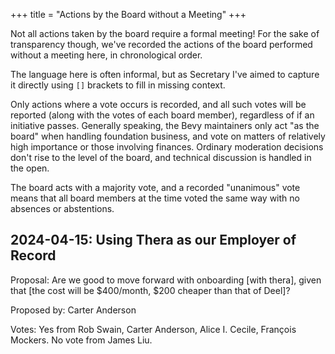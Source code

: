 +++
title = "Actions by the Board without a Meeting"
+++

<!-- more -->

Not all actions taken by the board require a formal meeting!
For the sake of transparency though, we've recorded the actions of the board performed without a meeting here, in chronological order.

The language here is often informal, but as Secretary I've aimed to capture it directly using `[]` brackets to fill in missing context.

Only actions where a vote occurs is recorded, and all such votes will be reported (along with the votes of each board member), regardless of if an initiative passes.
Generally speaking, the Bevy maintainers only act "as the board" when handling foundation business, and vote on matters of relatively high importance or those involving finances.
Ordinary moderation decisions don't rise to the level of the board, and technical discussion is handled in the open.

The board acts with a majority vote, and a recorded "unanimous" vote means that all board members at the time voted the same way with no absences or abstentions.

## 2024-04-15: Using Thera as our Employer of Record

Proposal: Are we good to move forward with onboarding \[with thera\], given that \[the cost will be $400/month, $200 cheaper than that of Deel\]?

Proposed by: Carter Anderson

Votes: Yes from Rob Swain, Carter Anderson, Alice I. Cecile, François Mockers. No vote from James Liu.


